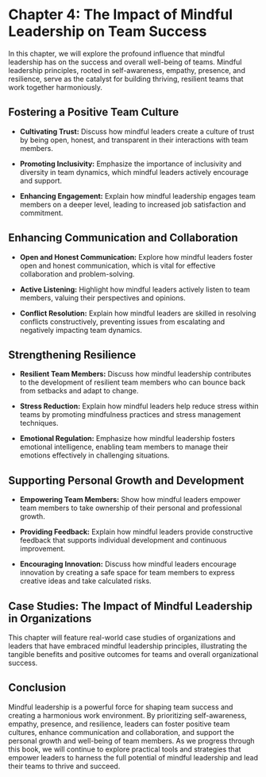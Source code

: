 Chapter 4: The Impact of Mindful Leadership on Team Success
===========================================================

In this chapter, we will explore the profound influence that mindful leadership has on the success and overall well-being of teams. Mindful leadership principles, rooted in self-awareness, empathy, presence, and resilience, serve as the catalyst for building thriving, resilient teams that work together harmoniously.

Fostering a Positive Team Culture
---------------------------------

* **Cultivating Trust:** Discuss how mindful leaders create a culture of trust by being open, honest, and transparent in their interactions with team members.

* **Promoting Inclusivity:** Emphasize the importance of inclusivity and diversity in team dynamics, which mindful leaders actively encourage and support.

* **Enhancing Engagement:** Explain how mindful leadership engages team members on a deeper level, leading to increased job satisfaction and commitment.

Enhancing Communication and Collaboration
-----------------------------------------

* **Open and Honest Communication:** Explore how mindful leaders foster open and honest communication, which is vital for effective collaboration and problem-solving.

* **Active Listening:** Highlight how mindful leaders actively listen to team members, valuing their perspectives and opinions.

* **Conflict Resolution:** Explain how mindful leaders are skilled in resolving conflicts constructively, preventing issues from escalating and negatively impacting team dynamics.

Strengthening Resilience
------------------------

* **Resilient Team Members:** Discuss how mindful leadership contributes to the development of resilient team members who can bounce back from setbacks and adapt to change.

* **Stress Reduction:** Explain how mindful leaders help reduce stress within teams by promoting mindfulness practices and stress management techniques.

* **Emotional Regulation:** Emphasize how mindful leadership fosters emotional intelligence, enabling team members to manage their emotions effectively in challenging situations.

Supporting Personal Growth and Development
------------------------------------------

* **Empowering Team Members:** Show how mindful leaders empower team members to take ownership of their personal and professional growth.

* **Providing Feedback:** Explain how mindful leaders provide constructive feedback that supports individual development and continuous improvement.

* **Encouraging Innovation:** Discuss how mindful leaders encourage innovation by creating a safe space for team members to express creative ideas and take calculated risks.

Case Studies: The Impact of Mindful Leadership in Organizations
---------------------------------------------------------------

This chapter will feature real-world case studies of organizations and leaders that have embraced mindful leadership principles, illustrating the tangible benefits and positive outcomes for teams and overall organizational success.

Conclusion
----------

Mindful leadership is a powerful force for shaping team success and creating a harmonious work environment. By prioritizing self-awareness, empathy, presence, and resilience, leaders can foster positive team cultures, enhance communication and collaboration, and support the personal growth and well-being of team members. As we progress through this book, we will continue to explore practical tools and strategies that empower leaders to harness the full potential of mindful leadership and lead their teams to thrive and succeed.
